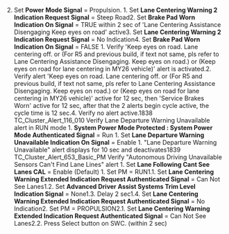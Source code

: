 2. Set **Power Mode Signal** = Propulsion. 1. Set **Lane Centering Warning 2 Indication Request Signal** = Steep Road2. Set **Brake Pad Worn Indication On Signal** = TRUE within 2 sec of 'Lane Centering Assistance Disengaging Keep eyes on road' active3. Set **Lane Centering Warning 2 Indication Request Signal** = No Indication4. Set **Brake Pad Worn Indication On Signal** = FALSE 1. Verify 'Keep eyes on road. Lane centering off. or (For R5 and previous build, if text not same, pls refer to Lane Centering Assistance Disengaging. Keep eyes on road.) or (Keep eyes on road for lane centering in MY26 vehicle)' alert is activated.2. Verify alert 'Keep eyes on road. Lane centering off. or (For R5 and previous build, if text not same, pls refer to Lane Centering Assistance Disengaging. Keep eyes on road.) or (Keep eyes on road for lane centering in MY26 vehicle)' active for 12 sec, then 'Service Brakes Worn' active for 12 sec, after that the 2 alerts begin cycle active, the cycle time is 12 sec.4. Verify no alert active.1838 TC_Cluster_Alert_116_010 Verify Lane Departure Warning Unavailable alert in RUN mode 1. **System Power Mode Protected : System Power Mode Authenticated Signal** = Run 1. Set **Lane Departure Warning Unavailable Indication On Signal** = Enable 1. "Lane Departure Warning Unavailable" alert displays for 10 sec and deactivates1839 TC_Cluster_Alert_653_Basic_PM Verify "Autonomous Driving Unavailable Sensors Can't Find Lane Lines" alert 1. Set **Lane Following Cant See Lanes CAL** = Enable (Default) 1. Set PM = RUN1.1. Set **Lane Centering Warning Extended Indication Request Authenticated Signal** = Can Not See Lanes1.2. Set **Advanced Driver Assist Systems Trim Level Indication Signal** = None1.3. Delay 2 sec1.4. Set **Lane Centering Warning Extended Indication Request Authenticated Signal** = No Indication2. Set PM = PROPULSION2.1. Set **Lane Centering Warning Extended Indication Request Authenticated Signal** = Can Not See Lanes2.2. Press Select button on SWC. (within 2 sec)